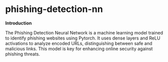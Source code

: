 # phishing-detection-nn
**Introduction**

The Phishing Detection Neural Network is a machine learning model trained to identify phishing websites using Pytorch.
It uses dense layers and ReLU activations to analyze encoded URLs, distinguishing between safe and malicious links. 
This model is key for enhancing online security against phishing threats.
 
